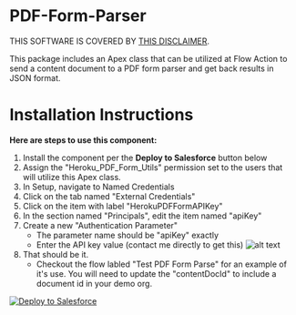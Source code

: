 # PDF-Form-Parser

THIS SOFTWARE IS COVERED BY [THIS DISCLAIMER](https://raw.githubusercontent.com/thedges/Disclaimer/master/disclaimer.txt).

This package includes an Apex class that can be utilized at Flow Action to send a content document to a PDF form parser and get back results in JSON format.

# Installation Instructions

<b>Here are steps to use this component:</b>
  1. Install the component per the **Deploy to Salesforce** button below
  2. Assign the "Heroku_PDF_Form_Utils" permission set to the users that will utilize this Apex class.
  3. In Setup, navigate to Named Credentials 
  4. Click on the tab named "External Credentials"
  5. Click on the item with label "HerokuPDFFormAPIKey"
  6. In the section named "Principals", edit the item named "apiKey"
  7. Create a new "Authentication Parameter"
     * The parameter name should be "apiKey" exactly
     * Enter the API key value (contact me directly to get this)
     ![alt text](https://github.com/thedges/PDF-Form-Parser/blob/master/ExternalCredental.jpg "External Credential")
  8. That should be it.
     * Checkout the flow labled "Test PDF Form Parse" for an example of it's use. You will need to update the "contentDocId" to include a document id in your demo org.
     
<a href="https://githubsfdeploy.herokuapp.com?owner=thedges&repo=PDF-Form-Parser&ref=main">
  <img alt="Deploy to Salesforce"
       src="https://raw.githubusercontent.com/afawcett/githubsfdeploy/master/deploy.png">
</a>
